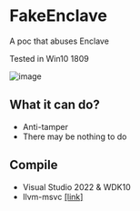 # FakeEnclave
A poc that abuses Enclave

Tested in Win10 1809

![image](https://user-images.githubusercontent.com/13917777/189128521-bf4e0691-bed8-41b1-aa7b-bd9ed17e39f7.png)

## What it can do?
- Anti-tamper
- There may be nothing to do

## Compile
- Visual Studio 2022 & WDK10
- llvm-msvc [[link]](https://github.com/NewWorldComingSoon/llvm-msvc-build)
